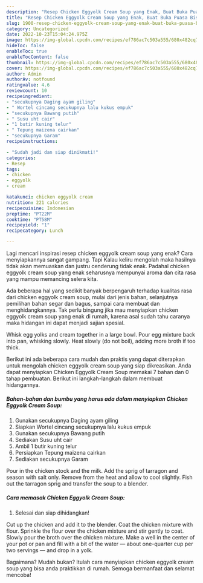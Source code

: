 ```yaml
---
description: "Resep Chicken Eggyolk Cream Soup yang Enak, Buat Buka Puasa Bisa Manjain Lidah"
title: "Resep Chicken Eggyolk Cream Soup yang Enak, Buat Buka Puasa Bisa Manjain Lidah"
slug: 1900-resep-chicken-eggyolk-cream-soup-yang-enak-buat-buka-puasa-bisa-manjain-lidah
category: Uncategorized
date: 2022-10-23T15:04:24.975Z
image: https://img-global.cpcdn.com/recipes/ef786ac7c503a555/680x482cq70/chicken-eggyolk-cream-soup-foto-resep-utama.jpg
hideToc: false
enableToc: true
enableTocContent: false
thumbnail: https://img-global.cpcdn.com/recipes/ef786ac7c503a555/680x482cq70/chicken-eggyolk-cream-soup-foto-resep-utama.jpg
cover: https://img-global.cpcdn.com/recipes/ef786ac7c503a555/680x482cq70/chicken-eggyolk-cream-soup-foto-resep-utama.jpg
author: Admin
authorAv: notfound
ratingvalue: 4.6
reviewcount: 10
recipeingredient:
- "secukupnya Daging ayam giling"
- " Wortel cincang secukupnya lalu kukus empuk"
- "secukupnya Bawang putih"
- " Susu uht cair"
- "1 butir kuning telur"
- " Tepung maizena cairkan"
- "secukupnya Garam"
recipeinstructions:

- "Sudah jadi dan siap dinikmati!"
categories:
- Resep
tags:
- chicken
- eggyolk
- cream

katakunci: chicken eggyolk cream 
nutrition: 221 calories
recipecuisine: Indonesian
preptime: "PT22M"
cooktime: "PT58M"
recipeyield: "1"
recipecategory: Lunch

---
```



Lagi mencari inspirasi resep chicken eggyolk cream soup yang enak? Cara menyiapkannya sangat gampang. Tapi Kalau keliru mengolah maka hasilnya tidak akan memuaskan dan justru cenderung tidak enak. Padahal chicken eggyolk cream soup yang enak seharusnya mempunyai aroma dan cita rasa yang mampu memancing selera kita.


Ada beberapa hal yang sedikit banyak berpengaruh terhadap kualitas rasa dari chicken eggyolk cream soup, mulai dari jenis bahan, selanjutnya pemilihan bahan segar dan bagus, sampai cara membuat dan menghidangkannya. Tak perlu bingung jika mau menyiapkan chicken eggyolk cream soup yang enak di rumah, karena asal sudah tahu caranya maka hidangan ini dapat menjadi sajian spesial.

Whisk egg yolks and cream together in a large bowl. Pour egg mixture back into pan, whisking slowly. Heat slowly (do not boil), adding more broth if too thick.


Berikut ini ada beberapa cara mudah dan praktis yang dapat diterapkan untuk mengolah chicken eggyolk cream soup yang siap dikreasikan. Anda dapat menyiapkan Chicken Eggyolk Cream Soup memakai 7 bahan dan 0 tahap pembuatan. Berikut ini langkah-langkah dalam membuat hidangannya.

<!--inarticleads1-->

##### Bahan-bahan dan bumbu yang harus ada dalam menyiapkan Chicken Eggyolk Cream Soup:

1. Gunakan secukupnya Daging ayam giling
1. Siapkan  Wortel cincang secukupnya lalu kukus empuk
1. Gunakan secukupnya Bawang putih
1. Sediakan  Susu uht cair
1. Ambil 1 butir kuning telur
1. Persiapkan  Tepung maizena cairkan
1. Sediakan secukupnya Garam


Pour in the chicken stock and the milk. Add the sprig of tarragon and season with salt only. Remove from the heat and allow to cool slightly. Fish out the tarragon sprig and transfer the soup to a blender. 

<!--inarticleads2-->

##### Cara memasak Chicken Eggyolk Cream Soup:


1. Selesai dan siap dihidangkan!

Cut up the chicken and add it to the blender. Coat the chicken mixture with flour. Sprinkle the flour over the chicken mixture and stir gently to coat. Slowly pour the broth over the chicken mixture. Make a well in the center of your pot or pan and fill with a bit of the water — about one-quarter cup per two servings — and drop in a yolk. 

Bagaimana? Mudah bukan? Itulah cara menyiapkan chicken eggyolk cream soup yang bisa anda praktikkan di rumah. Semoga bermanfaat dan selamat mencoba!
